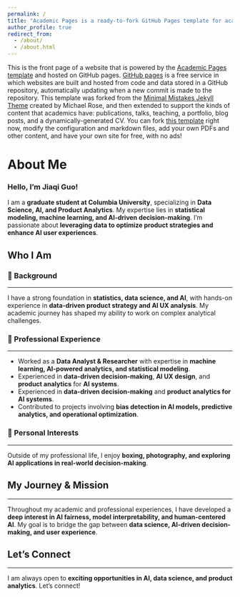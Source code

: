 ```yaml
---
permalink: /
title: "Academic Pages is a ready-to-fork GitHub Pages template for academic personal websites"
author_profile: true
redirect_from: 
  - /about/
  - /about.html
---
```


This is the front page of a website that is powered by the [Academic Pages template](https://github.com/academicpages/academicpages.github.io) and hosted on GitHub pages. [GitHub pages](https://pages.github.com) is a free service in which websites are built and hosted from code and data stored in a GitHub repository, automatically updating when a new commit is made to the repository. This template was forked from the [Minimal Mistakes Jekyll Theme](https://mmistakes.github.io/minimal-mistakes/) created by Michael Rose, and then extended to support the kinds of content that academics have: publications, talks, teaching, a portfolio, blog posts, and a dynamically-generated CV. You can fork [this template](https://github.com/academicpages/academicpages.github.io) right now, modify the configuration and markdown files, add your own PDFs and other content, and have your own site for free, with no ads!

About Me
======
### **Hello, I’m Jiaqi Guo!**
I am a **graduate student at Columbia University**, specializing in **Data Science, AI, and Product Analytics**. My expertise lies in **statistical modeling, machine learning, and AI-driven decision-making**. I’m passionate about **leveraging data to optimize product strategies and enhance AI user experiences**.

## **Who I Am**
### **📌 Background**
------
I have a strong foundation in **statistics, data science, and AI**, with hands-on experience in **data-driven product strategy and AI UX analysis**. My academic journey has shaped my ability to work on complex analytical challenges.

### **💼 Professional Experience**
------
- Worked as a **Data Analyst & Researcher** with expertise in **machine learning, AI-powered analytics, and statistical modeling**.
- Experienced in **data-driven decision-making**, **AI UX design**, and **product analytics** for **AI systems**.
- Experienced in **data-driven decision-making** and **product analytics for AI systems**.
- Contributed to projects involving **bias detection in AI models, predictive analytics, and operational optimization**.
  
### **🎯 Personal Interests**
------
Outside of my professional life, I enjoy **boxing, photography, and exploring AI applications in real-world decision-making**.


## **My Journey & Mission**
------
Throughout my academic and professional experiences, I have developed a **deep interest in AI fairness, model interpretability, and human-centered AI**. My goal is to bridge the gap between **data science, AI-driven decision-making, and user experience**.


## **Let’s Connect**
------
I am always open to **exciting opportunities in AI, data science, and product analytics**. Let’s connect!
